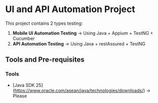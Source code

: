 # UI and API Automation Project

This project contains 2 types testing:
1. **Mobile UI Automation Testing** -> Using Java + Appium + TestNG + Cucumber
2. **API Automation Testing** -> Using Java + restAssured + TestNG

## Tools and Pre-requisites

### Tools
- [Java SDK 25] (https://www.oracle.com/asean/java/technologies/downloads/) -> Please
